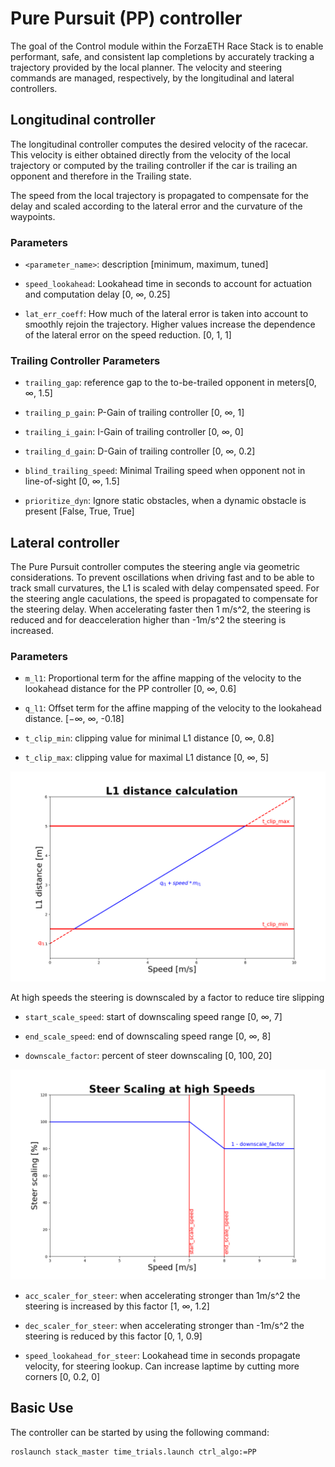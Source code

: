 # Pure Pursuit (PP) controller
The goal of the Control module within the ForzaETH Race Stack is to enable performant, safe, and consistent lap completions by accurately tracking a trajectory provided by the local planner.
The velocity and steering commands are managed, respectively, by the longitudinal and lateral controllers.

## Longitudinal controller
The longitudinal controller computes the desired velocity of the racecar. This velocity is either obtained directly from the velocity of the local trajectory or computed by the trailing controller if the car is trailing an opponent and therefore in the Trailing state.

The speed from the local trajectory is propagated to compensate for the delay and scaled according to the lateral error and the curvature of the waypoints.


### Parameters
- `<parameter_name>`: description [minimum, maximum, tuned]

- `speed_lookahead`: Lookahead time in seconds to account for actuation and computation delay [0, ∞, 0.25]

- `lat_err_coeff`: How much of the lateral error is taken into account to smoothly rejoin the trajectory. Higher values increase the dependence of the lateral error on the speed reduction. [0, 1, 1]


### Trailing Controller Parameters


- `trailing_gap`: reference gap to the to-be-trailed opponent in meters[0, ∞, 1.5] 

- `trailing_p_gain`: P-Gain of trailing controller [0, ∞, 1]

- `trailing_i_gain`: I-Gain of trailing controller [0, ∞, 0]

- `trailing_d_gain`: D-Gain of trailing controller [0, ∞, 0.2]

- `blind_trailing_speed`: Minimal Trailing speed when opponent not in line-of-sight [0, ∞, 1.5]

- `prioritize_dyn`: Ignore static obstacles, when a dynamic obstacle is present [False, True, True]


## Lateral controller
The Pure Pursuit controller computes the steering angle via geometric considerations.
To prevent oscillations when driving fast and to be able to track small curvatures, the L1 is scaled with delay compensated speed. For the steering angle caculations, the speed is propagated to compensate for the steering delay.
When accelerating faster then 1 m/s^2, the steering is reduced and for deacceleration higher than -1m/s^2 the steering is increased.

### Parameters

- `m_l1`: Proportional term for the affine mapping of the velocity to the lookahead distance
for the PP controller [0, ∞, 0.6] 

- `q_l1`: Offset term for the affine mapping of the velocity to the lookahead distance. [−∞, ∞, -0.18]

- `t_clip_min`: clipping value for minimal L1 distance [0, ∞, 0.8]

- `t_clip_max`: clipping value for maximal L1 distance [0, ∞, 5]

![visualisation of L1 distance calculation](README_IMG/l1_dist.png)

At high speeds the steering is downscaled by a factor to reduce tire slipping 

- `start_scale_speed`: start of downscaling speed range [0, ∞, 7]

- `end_scale_speed`: end of downscaling speed range [0, ∞, 8]

- `downscale_factor`: percent of steer downscaling [0, 100, 20]

![visualisation of speed scaling](README_IMG/speed_scaling.png)

- `acc_scaler_for_steer`: when accelerating stronger than 1m/s^2 the steering is increased by this factor [1, ∞, 1.2]

- `dec_scaler_for_steer`: when accelerating stronger than -1m/s^2 the steering is reduced by this factor [0, 1, 0.9]

- `speed_lookahead_for_steer`: Lookahead time in seconds propagate velocity, for steering lookup. Can increase laptime by cutting more corners [0, 0.2, 0]


## Basic Use

The controller can be started by using the following command:
```
roslaunch stack_master time_trials.launch ctrl_algo:=PP
```
